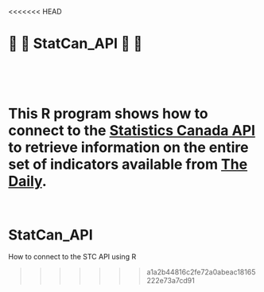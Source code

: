 <<<<<<< HEAD
# :maple_leaf: :maple_leaf: StatCan_API :maple_leaf: :maple_leaf:

<br><br>
This R program shows how to connect to the [Statistics Canada API](http://www.statcan.gc.ca/eng/developers?HPA=1) to retrieve information on the entire set of indicators available from [The Daily](http://www.statcan.gc.ca/dai-quo/index-eng.htm?HPA=1).
<br><br>
=======
# StatCan_API
How to connect to the STC API using R
>>>>>>> a1a2b44816c2fe72a0abeac18165222e73a7cd91
